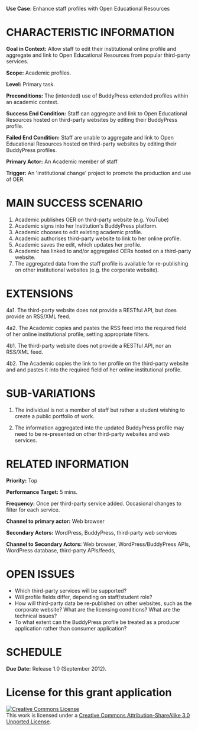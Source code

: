 **Use Case**: Enhance staff profiles with Open Educational Resources

# CHARACTERISTIC INFORMATION

**Goal in Context:** Allow staff to edit their institutional online profile and aggregate and link to Open Educational Resources from popular third-party services.

**Scope:** Academic profiles.

**Level:** Primary task.

**Preconditions:** The (intended) use of BuddyPress extended profiles within an academic context.

**Success End Condition:** Staff can aggregate and link to Open Educational Resources hosted on third-party websites by editing their BuddyPress profile.

**Failed End Condition:** Staff are unable to aggregate and link to Open Educational Resources hosted on third-party websites by editing their BuddyPress profiles.

**Primary Actor:** An Academic member of staff

**Trigger:** An 'institutional change' project to promote the production and use of OER.

# MAIN SUCCESS SCENARIO

1. Academic publishes OER on third-party website (e.g. YouTube)
2. Academic signs into her Institution's BuddyPress platform.
3. Academic chooses to edit existing academic profile.
4. Academic authorises third-party website to link to her online profile.
5. Academic saves the edit, which updates her profile.
6. Academic has linked to and/or aggregated OERs hosted on a third-party website.
7. The aggregated data from the staff profile is available for re-publishing on other institutional websites (e.g. the corporate website).

# EXTENSIONS

4a1. The third-party website does not provide a RESTful API, but does provide an RSS/XML feed.

4a2. The Academic copies and pastes the RSS feed into the required field of her online institutional profile, setting appropriate filters.

4b1. The third-party website does not provide a RESTful API, nor an RSS/XML feed.

4b2. The Academic copies the link to her profile on the third-party website and and pastes it into the required field of her online institutional profile.

# SUB-VARIATIONS

1. The individual is not a member of staff but rather a student wishing to create a public portfolio of work.

7. The information aggregated into the updated BuddyPress profile may need to be re-presented on other third-party websites and web services. 

# RELATED INFORMATION

**Priority:** Top

**Performance Target:** 5 mins.

**Frequency:** Once per third-party service added. Occasional changes to filter for each service.

**Channel to primary actor:** Web browser

**Secondary Actors:** WordPress, BuddyPress, third-party web services

**Channel to Secondary Actors:** Web browser, WordPress/BuddyPress APIs, WordPress database, third-party APIs/feeds, 

# OPEN ISSUES

* Which third-party services will be supported?
* Will profile fields differ, depending on staff/student role?
* How will third-party data be re-published on other websites, such as the corporate website? What are the licensing conditions? What are the technical issues?
* To what extent can the BuddyPress profile be treated as a producer application rather than consumer application?

# SCHEDULE

**Due Date:** Release 1.0 (September 2012).

# License for this grant application

<a rel="license" href="http://creativecommons.org/licenses/by-sa/3.0/"><img alt="Creative Commons License" style="border-width:0" src="http://i.creativecommons.org/l/by-sa/3.0/88x31.png" /></a><br />This work is licensed under a <a rel="license" href="http://creativecommons.org/licenses/by-sa/3.0/">Creative Commons Attribution-ShareAlike 3.0 Unported License</a>.